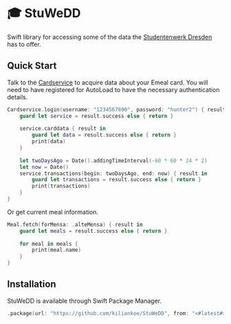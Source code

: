 # 🎓 StuWeDD

Swift library for accessing some of the data the [Studentenwerk Dresden](http://www.studentenwerk-dresden.de/) has to offer.



## Quick Start

Talk to the [Cardservice](www.studentenwerk-dresden.de/mensen/kartenservice/) to acquire data about your Emeal card. You will need to have registered for AutoLoad to have the necessary authentication details.

```swift
Cardservice.login(username: "1234567890", password: "hunter2") { result in
    guard let service = result.success else { return }
    
    service.carddata { result in
        guard let data = result.success else { return }
        print(data)
    }
    
    let twoDaysAgo = Date().addingTimeInterval(-60 * 60 * 24 * 2)
    let now = Date()
    service.transactions(begin: twoDaysAgo, end: now) { result in
        guard let transactions = result.success else { return }
        print(transactions)
    }
}
```

Or get current meal information.

```swift
Meal.fetch(forMensa: .alteMensa) { result in
    guard let meals = result.success else { return }
    
    for meal in meals {
        print(meal.name)
    }
}
```



## Installation

StuWeDD is available through Swift Package Manager.

```swift
.package(url: "https://github.com/kiliankoe/StuWeDD", from: "<#latest#>")
```

